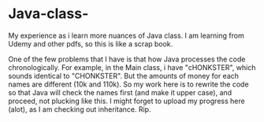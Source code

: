# Java-class-
My experience as i learn more nuances of Java class. I  am learning from Udemy and other pdfs, so this is like a scrap book.

One of the few problems that I have  is that how Java processes the code chronologically. For example, in the Main class, i have "cHONKSTER", which sounds identical to "CHONKSTER".
But the amounts of money for each names are different (10k and 110k). So my work here is to rewrite the code so that Java will check the names first (and make it upper case), and proceed, not plucking like this.
I might forget to upload my progress here (alot), as I am checking out inheritance. Rip.
